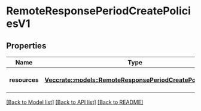 # RemoteResponsePeriodCreatePoliciesV1

## Properties

Name | Type | Description | Notes
------------ | ------------- | ------------- | -------------
**resources** | [**Vec<crate::models::RemoteResponsePeriodCreatePolicyReqV1>**](remote_response.CreatePolicyReqV1.md) | A collection of policies to create |

[[Back to Model list]](../README.md#documentation-for-models) [[Back to API list]](../README.md#documentation-for-api-endpoints) [[Back to README]](../README.md)
